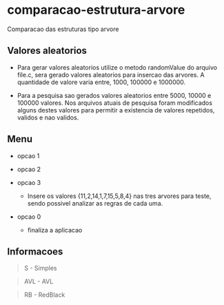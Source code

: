 # comparacao-estrutura-arvore
Comparacao das estruturas tipo arvore

## Valores aleatorios

- Para gerar valores aleatorios utilize o metodo randomValue do arquivo file.c, sera gerado valores aleatorios para insercao das arvores. A quantidade de valore varia entre, 1000, 100000 e 1000000.

- Para a pesquisa sao gerados valores aleatorios entre 5000, 10000 e 100000 valores. Nos arquivos atuais de pesquisa foram modificados alguns destes valores para permitir a existencia de valores repetidos, validos e nao validos.

## Menu

- opcao 1

- opcao 2

- opcao 3
    - Insere os valores {11,2,14,1,7,15,5,8,4} nas tres arvores para teste, sendo possivel analizar as regras de cada uma.

- opcao 0
    - finaliza a aplicacao

## Informacoes

> S - Simples

> AVL - AVL

> RB - RedBlack